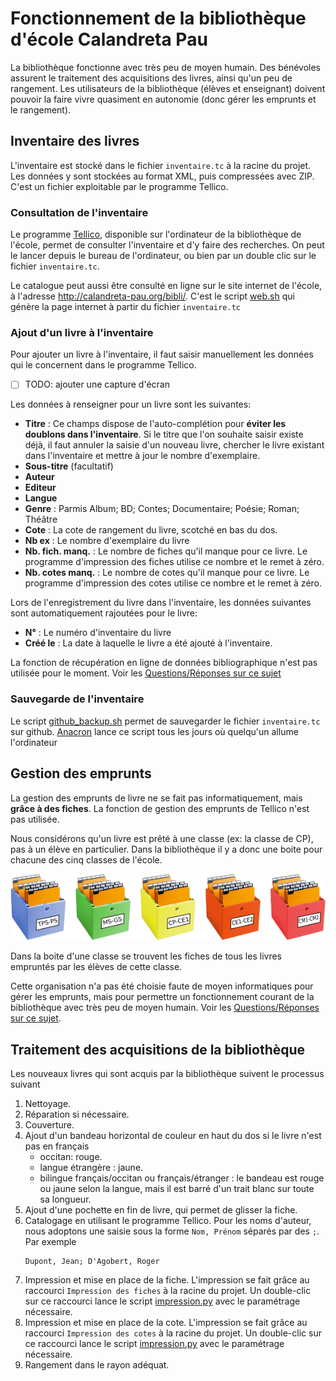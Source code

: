 # Fonctionnement de la bibliothèque d'école Calandreta Pau

La bibliothèque fonctionne avec très peu de moyen humain. Des bénévoles assurent
le traitement des acquisitions des livres, ainsi qu'un peu de rangement. Les 
utilisateurs de la bibliothèque (élèves et enseignant) doivent pouvoir la faire
vivre quasiment en autonomie (donc gérer les emprunts et le rangement).



## Inventaire des livres
L'inventaire est stocké dans le fichier `inventaire.tc` à la racine du projet.
Les données y sont stockées au format XML, puis compressées avec ZIP.
C'est un fichier exploitable par le programme Tellico.


### Consultation de l'inventaire
Le programme [Tellico][], disponible sur l'ordinateur de la bibliothèque de 
l'école, permet de consulter l'inventaire et d'y faire des recherches. On peut 
le lancer depuis le bureau de l'ordinateur, ou bien par un double clic sur le 
fichier `inventaire.tc`.

Le catalogue peut aussi être consulté en ligne sur le site internet de l'école,
à l'adresse <http://calandreta-pau.org/bibli/>. C'est le script [web.sh][] qui 
génère la page internet à partir du fichier `inventaire.tc`


### Ajout d'un livre à l'inventaire
Pour ajouter un livre à l'inventaire, il faut saisir manuellement les données
qui le concernent dans le programme Tellico.

* [ ] TODO: ajouter une capture d'écran

Les données à renseigner pour un livre sont les suivantes:

* **Titre** : Ce champs dispose de l'auto-complétion pour 
  **éviter les doublons  dans l'inventaire**. Si le titre que l'on souhaite
  saisir existe déjà, il faut annuler la saisie d'un nouveau livre, chercher le 
  livre existant dans l'inventaire et mettre à jour le nombre d'exemplaire.
* **Sous-titre** (facultatif)
* **Auteur**
* **Editeur**
* **Langue**
* **Genre** : Parmis Album; BD; Contes; Documentaire; Poésie; Roman; Théâtre
* **Cote** : La cote de rangement du livre, scotché en bas du dos.
* **Nb ex** : Le nombre d'exemplaire du livre
* **Nb. fich. manq.** : Le nombre de fiches qu'il manque pour ce livre. Le 
  programme d'impression des fiches utilise ce nombre et le remet à zéro.
* **Nb. cotes manq.** : Le nombre de cotes qu'il manque pour ce livre. Le 
  programme d'impression des cotes utilise ce nombre et le remet à zéro.

Lors de l'enregistrement du livre dans l'inventaire, les données suivantes sont
automatiquement rajoutées pour le livre:

* **N°** : Le numéro d'inventaire du livre
* **Créé le** : La date à laquelle le livre a été ajouté à l'inventaire.

La fonction de récupération en ligne de données bibliographique n'est pas 
utilisée pour le moment. Voir les [Questions/Réponses sur ce sujet](questions-reponses.md#les-données-bibliographiques-sont-elles-récupérées-en-ligne)


### Sauvegarde de l'inventaire
Le script [github_backup.sh][] permet de sauvegarder le fichier `inventaire.tc`
sur github. [Anacron][] lance ce script tous les jours où quelqu'un allume 
l'ordinateur



## Gestion des emprunts
La gestion des emprunts de livre ne se fait pas informatiquement, mais **grâce
à des fiches**. La fonction de gestion des emprunts de Tellico n'est pas utilisée. 

Nous considérons qu'un livre est prêté à une classe (ex: la classe de CP), pas à 
un élève en particulier. Dans la bibliothèque il y a donc une boite pour
chacune des cinq classes de l'école. 

![cinq boites](images/boites.png)

Dans la boite d'une classe se trouvent les fiches de tous les livres empruntés 
par les élèves de cette classe.

Cette organisation n'a pas été choisie faute de moyen informatiques pour
gérer les emprunts, mais pour permettre un fonctionnement courant de la 
bibliothèque avec très peu de moyen humain. Voir les 
[Questions/Réponses sur ce sujet](questions-reponses.md#pourquoi-une-gestion-des-prêts-par-fiches).



## Traitement des acquisitions de la bibliothèque

Les nouveaux livres qui sont acquis par la bibliothèque suivent le processus
suivant

1. Nettoyage.
2. Réparation si nécessaire.
3. Couverture.
4. Ajout d'un bandeau horizontal de couleur en haut du dos si le livre n'est pas 
  en français  
    * occitan: rouge.
    * langue étrangère : jaune.
    * bilingue français/occitan ou français/étranger :  le bandeau est rouge ou 
      jaune selon la langue, mais il est barré d'un trait blanc sur toute sa
      longueur.
5. Ajout d'une pochette en fin de livre, qui permet de glisser la fiche.
6. Catalogage en utilisant le programme Tellico. Pour les noms d'auteur, nous
   adoptons une saisie sous la forme `Nom, Prénom` séparés par des `;`. Par exemple  
   ```
   Dupont, Jean; D'Agobert, Roger
   ```
7. Impression et mise en place de la fiche. L'impression se fait grâce au 
   raccourci `Impression des fiches` à la racine du projet. Un double-clic
   sur ce raccourci lance le script [impression.py][] avec le
   paramétrage nécessaire.
8. Impression et mise en place de la cote. L'impression se fait grâce au
   raccourci `Impression des cotes` à la racine du projet. Un double-clic
   sur ce raccourci lance le script [impression.py][] avec le
   paramétrage nécessaire.
9. Rangement dans le rayon adéquat.





[Tellico]:http://tellico-project.org/
[impression.py]:../CodeSource/README.md#impressionpy
[web.sh]:../CodeSource/README.md#websh
[github_backup.sh]:../CodeSource/README.md#github_backupsh
[rename_authors.py]:../CodeSource/README.md#rename_authorspy
[anacron]:http://www.delafond.org/traducmanfr/man/man8/anacron.8.html
[page internet générée à partir du catalogue]:http://calandreta-pau.org/bibli/


